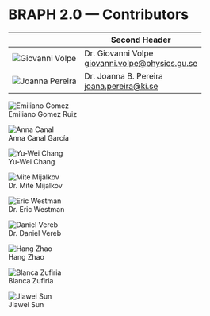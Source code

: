 # BRAPH 2.0 — Contributors
|   | Second Header |
| ------------- | ------------- |
| ![Giovanni Volpe](figures/giovanni_volpe.png)  | Dr. Giovanni Volpe <br> giovanni.volpe@physics.gu.se  |
| ![Joanna Pereira](figures/joana_pereira.png)  | Dr. Joanna B. Pereira <br> joana.pereira@ki.se |

![Emiliano Gomez](figures/emiliano_gomez.png)
<br>
Emiliano Gomez Ruiz

![Anna Canal](figures/anna_canal.png)
<br>
Anna Canal García

![Yu-Wei Chang](figures/yuwei_chang.png)
<br>
Yu-Wei Chang

![Mite Mijalkov](figures/mite_mijalkov.png)
<br>
Dr. Mite Mijalkov

![Eric Westman](figures/eric_westman.png)
<br>
Dr. Eric Westman

![Daniel Vereb](figures/daniel_vereb.png)
<br>
Dr. Daniel Vereb

![Hang Zhao](figures/hang_zhao.png)
<br>
Hang Zhao

![Blanca Zufiria](figures/blanca_zufiria.png)
<br>
Blanca Zufiria

![Jiawei Sun](figures/jiawei_sun.png)
<br>
Jiawei Sun
